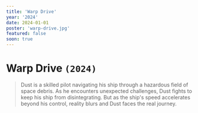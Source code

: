```yaml
---
title: 'Warp Drive'
year: '2024'
date: 2024-01-01
poster: 'warp-drive.jpg'
featured: false
soon: true
---
```


# Warp Drive `(2024)`

> Dust is a skilled pilot navigating his ship through a hazardous field of space
> debris. As he encounters unexpected challenges, Dust fights to keep his ship
> from disintegrating. But as the ship's speed accelerates beyond his control,
> reality blurs and Dust faces the real journey.
